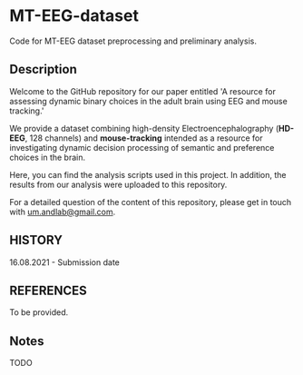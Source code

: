 # MT-EEG-dataset

Code for MT-EEG dataset preprocessing and preliminary analysis.
## Description

Welcome to the GitHub repository for our paper entitled 'A resource for assessing dynamic binary choices in the adult brain using EEG and mouse tracking.'

We provide a dataset combining high-density Electroencephalography (**HD-EEG**, 128 channels) and **mouse-tracking** intended as a resource for investigating dynamic decision processing of semantic and preference choices in the brain.

Here, you can find the analysis scripts used in this project. In addition, the results from our analysis were uploaded to this repository.

For a detailed question of the content of this repository, please get in touch with um.andlab@gmail.com.

## HISTORY

16.08.2021 - Submission date

## REFERENCES

To be provided.

## Notes

TODO